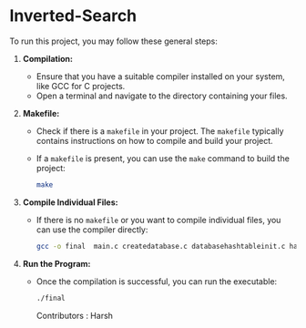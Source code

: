 # Inverted-Search
 To run this project, you may follow these general steps:

1. **Compilation:**
   - Ensure that you have a suitable compiler installed on your system, like GCC for C projects.
   - Open a terminal and navigate to the directory containing your files.

2. **Makefile:**
   - Check if there is a `makefile` in your project. The `makefile` typically contains instructions on how to compile and build your project.
   - If a `makefile` is present, you can use the `make` command to build the project:

     ```bash
     make
     ```

3. **Compile Individual Files:**
   - If there is no `makefile` or you want to compile individual files, you can use the compiler directly:

     ```bash
     gcc -o final  main.c createdatabase.c databasehashtableinit.c hash_function.c hashtableinsert.c print_hashtable.c hashtablesearch.c process_word_count.c save_to_database.c
     ```


4. **Run the Program:**
   - Once the compilation is successful, you can run the executable:

     ```bash
     ./final
     ```

     Contributors : Harsh
